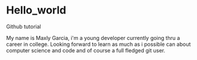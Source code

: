 # Hello_world
Github tutorial

My name is Maxly Garcia, i'm a young developer currently going thru a career in college.
Looking forward to learn as much as i possible can about computer science and code and of course a full fledged git user.
